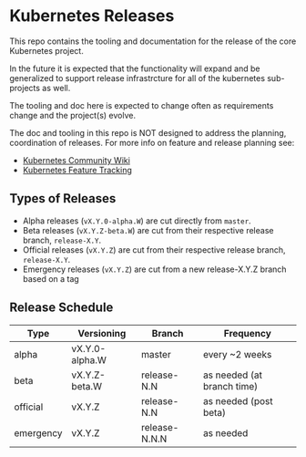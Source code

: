 # Kubernetes Releases

This repo contains the tooling and documentation for the release of
the core Kubernetes project.  

In the future it is expected that the functionality will expand and be
generalized to support release infrastrcture for all of the kubernetes
sub-projects as well.

The tooling and doc here is expected to change often as requirements
change and the project(s) evolve.

The doc and tooling in this repo is NOT designed to address the planning,
coordination of releases.  For more info on feature and release planning see:
* [Kubernetes Community Wiki](https://github.com/kubernetes/community/wiki)
* [Kubernetes Feature Tracking](https://github.com/kubernetes/features)


## Types of Releases

* Alpha releases (`vX.Y.0-alpha.W`) are cut directly from `master`.
* Beta releases (`vX.Y.Z-beta.W`) are cut from their respective release branch,
  `release-X.Y`.
* Official releases (`vX.Y.Z`) are cut from their respective release branch,
  `release-X.Y`.
* Emergency releases (`vX.Y.Z`) are cut from a new release-X.Y.Z branch based on a tag

## Release Schedule

| Type      | Versioning     | Branch        | Frequency                  |
| ----      | ----------     | ------        | ---------                  |
| alpha     | vX.Y.0-alpha.W | master        | every ~2 weeks             |
| beta      | vX.Y.Z-beta.W  | release-N.N   | as needed (at branch time) |
| official  | vX.Y.Z         | release-N.N   | as needed (post beta)      |
| emergency | vX.Y.Z         | release-N.N.N | as needed                  |
